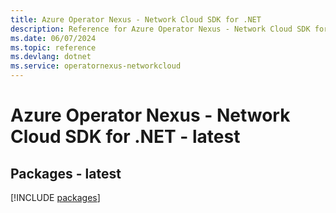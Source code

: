 ```yaml
---
title: Azure Operator Nexus - Network Cloud SDK for .NET
description: Reference for Azure Operator Nexus - Network Cloud SDK for .NET
ms.date: 06/07/2024
ms.topic: reference
ms.devlang: dotnet
ms.service: operatornexus-networkcloud
---
```

# Azure Operator Nexus - Network Cloud SDK for .NET - latest
## Packages - latest
[!INCLUDE [packages](operator-nexus---network-cloud-index.md)]